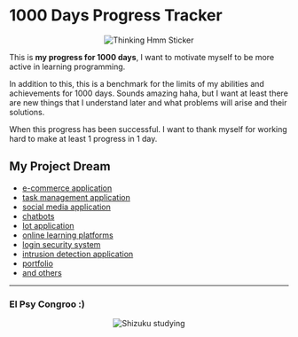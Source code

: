 # 1000 Days Progress Tracker

<div style="text-align:center;">
<img src="https://github.com/fdhliakbar/1000-days-progress-tracker/assets/104522615/2ef3df34-65c5-4b1f-a316-f17875469cd4" alt="Thinking Hmm Sticker">
</div>


This is **my progress for 1000 days**, I want to motivate myself to be more active in learning programming.

In addition to this, this is a benchmark for the limits of my abilities and achievements for 1000 days. Sounds amazing haha, but I want at least there are new things that I understand later and what problems will arise and their solutions.

When this progress has been successful. I want to thank myself for working hard to make at least 1 progress in 1 day.

## My Project Dream
- [ e-commerce application](https://www.techtarget.com/searchcio/definition/e-commerce " e-commerce application")
- [task management application](https://www.planview.com/resources/articles/lkdc-task-management-tool/#:~:text=View%20the%20eBook-,A%20task%20management%20tool%20is%20used%20by%20an%20individual%2C%20team,or%20online%20project%20management%20applications. "task management application")
- [social media application](https://en.wikipedia.org/wiki/Social_media "social media application")
- [chatbots](https://www.ibm.com/topics/chatbots "chatbots")
- [Iot application](https://www.oracle.com/internet-of-things/what-is-iot/#:~:text=IoT%20applications%20use%20machine%20learning,between%20failures%2C%20and%20other%20information. "Iot application")
- [online learning platforms](https://www.verywellfamily.com/best-online-learning-platforms-5073725 "online learning platforms")
- [login security system](https://www.microsoft.com/en-gb/security/business/security-101/what-is-login-security#:~:text=Login%20security%20prevents%20unauthorized%20access,people%20and%20businesses%20from%20cyberthreats. "login security system")
- [intrusion detection application](https://www.techtarget.com/searchsecurity/definition/intrusion-detection-system "intrusion detection application")
- [portfolio](https://www.investopedia.com/terms/p/portfolio.asp "portfolio")
- [and others](https:://github.com/fdhliakbar "and others")

------------

### El Psy Congroo :)
<div style="text-align:center;">
<img src="https://github.com/fdhliakbar/1000-days-progress-tracker/assets/104522615/8bf23dfe-1f28-4135-8fe7-a72f01566a6f" alt="Shizuku studying">
</div>
